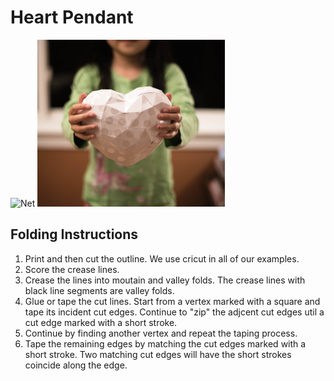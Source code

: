 # Heart Pendant

![Net](https://cdn.rawgit.com/jmlien/polynet/f3219028/nets/heart_pendant/Heart_Pendant_0_s1493262931_cut.svg)
<img src="./Heart_Pendant-paper-model.jpg" width="300" alt="paper craft">


## Folding Instructions

1. Print and then cut the outline. We use cricut in all of our examples.
2. Score the crease lines. 
3. Crease the lines into moutain and valley folds. The crease lines with black line segments are valley folds.
4. Glue or tape the cut lines. Start from a vertex marked with a square and tape its incident cut edges. Continue to "zip" the adjcent cut edges util a cut edge marked with a short stroke. 
5. Continue by finding another vertex and repeat the taping process.
6. Tape the remaining edges by matching the cut edges marked with a short stroke. Two matching cut edges will have the short strokes coincide along the edge. 
